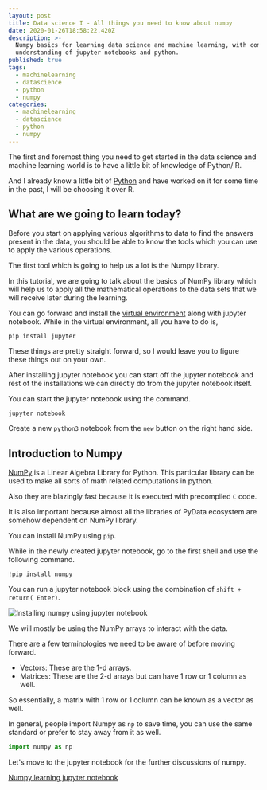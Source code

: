 ```yaml
---
layout: post
title: Data science I - All things you need to know about numpy
date: 2020-01-26T18:58:22.420Z
description: >-
  Numpy basics for learning data science and machine learning, with complete
  understanding of jupyter notebooks and python.
published: true
tags:
  - machinelearning
  - datascience
  - python
  - numpy
categories:
  - machinelearning
  - datascience
  - python
  - numpy
---
```

The first and foremost thing you need to get started in the data science and machine learning world is to have a little bit of knowledge of Python/ R.

And I already know a little bit of [Python](https://ranvir.xyz/blog/python) and have worked on it for some time in the past, I will be choosing it over R.

## What are we going to learn today?

Before you start on applying various algorithms to data to find the answers present in the data, you should be able to know the tools which you can use to apply the various operations.

The first tool which is going to help us a lot is the Numpy library.

In this tutorial, we are going to talk about the basics of NumPy library which will help us to apply all the mathematical operations to the data sets that we will receive later during the learning.

You can go forward and install the [virtual environment](https://ranvir.xyz/blog/how-to-install-django-using-virtual-environment/) along with jupyter notebook. While in the virtual environment, all you have to do is,

```shell
pip install jupyter
```

These things are pretty straight forward, so I would leave you to figure these things out on your own.

After installing jupyter notebook you can start off the jupyter notebook and rest of the installations we can directly do from the jupyter notebook itself.

You can start the jupyter notebook using the command.

```shell
jupyter notebook
```

Create a new `python3` notebook from the `new` button on the right hand side.

## Introduction to Numpy

[NumPy](https://docs.scipy.org/doc/numpy/user/whatisnumpy.html) is a Linear Algebra Library for Python. This particular library can be used to make all sorts of math related computations in python.

Also they are blazingly fast because it is executed with precompiled `C` code.

It is also important because almost all the libraries of PyData ecosystem are somehow dependent on NumPy library.

You can install NumPy using `pip`.

While in the newly created jupyter notebook, go to the first shell and use the following command.

```shell
!pip install numpy
```

You can run a jupyter notebook block using the combination of `shift + return( Enter)`.

![Installing numpy using jupyter notebook](https://i.imgur.com/iOvuHR5.png "Installing numpy using jupyter notebook")

We will mostly be using the NumPy arrays to interact with the data.

There are a few terminologies we need to be aware of before moving forward.

* Vectors: These are the 1-d arrays.
* Matrices: These are the 2-d arrays but can have 1 row or 1 column as well.

So essentially, a matrix with 1 row or 1 column can be known as a vector as well.

In general, people import Numpy as `np` to save time, you can use the same standard or prefer to stay away from it as well.

```python
import numpy as np
```

Let's move to the jupyter notebook for the further discussions of numpy.

[Numpy learning jupyter notebook](https://github.com/singh1114/ml/blob/master/datascience/Numpy%20learning.ipynb)
